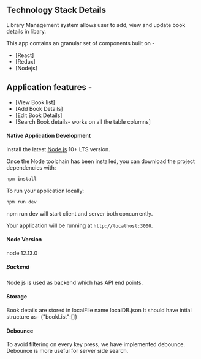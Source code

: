 ## Technology Stack Details

Library Management system allows user to add, view and update book details in libary.

This app contains an granular set of components built on - 

* [React]
* [Redux]
* [Nodejs]

## Application features - 

* [View Book list]
* [Add Book Details]
* [Edit Book Details]
* [Search Book details- works on all the table columns]


#### Native Application Development

Install the latest [Node.js](https://nodejs.org/en/download/) 10+ LTS version.

Once the Node toolchain has been installed, you can download the project dependencies with:

```bash
npm install
```

To run your application locally:
```bash
npm run dev
```

npm run dev will start client and server both concurrently.

Your application will be running at `http://localhost:3000`.


#### Node Version
node 12.13.0

##### Backend

Node js is used as backend which has API end points.

#### Storage
Book details are stored in localFile name localDB.json
It should have intial structure as-
{"bookList":[]}

#### Debounce
To avoid filtering on every key press, we have implemented debounce.
Debounce is more useful for server side search.

